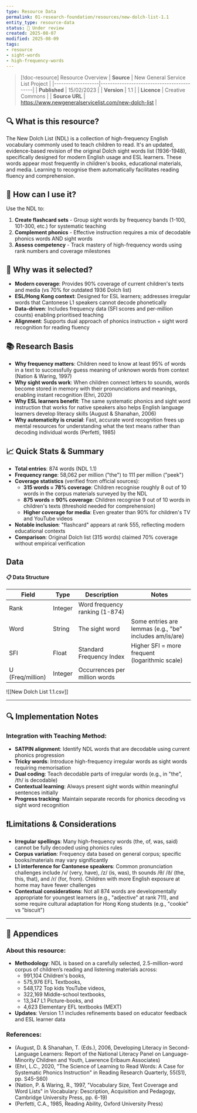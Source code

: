 ```yaml
---
type: Resource Data
permalink: 01-research-foundation/resources/new-dolch-list-1.1
entity_type: resource-data
status: 🚧 Under review
created: 2025-08-07
modified: 2025-08-09
tags:
- resource
- sight-words
- high-frequency-words
---
```


> [!doc-resource] Resource Overview
> | **Source**        | New General Service List Project          |
> |-------------------|-------------------------------------------|
> | **Published**     | 15/02/2023                               |
> | **Version**        | 1.1                                       |
> | **Licence**        | Creative Commons                                      |
> | **Source URL**       | https://www.newgeneralservicelist.com/new-dolch-list                            |


## 🔍 What is this resource?
The New Dolch List (NDL) is a collection of high-frequency English vocabulary commonly used to teach children to read. It's an updated, evidence-based revision of the original Dolch sight words list (1936-1948), specifically designed for modern English usage and ESL learners. These words appear most frequently in children's books, educational materials, and media. Learning to recognise them automatically facilitates reading fluency and comprehension.


## 🎨 How can I use it?
Use the NDL to:
1. **Create flashcard sets** - Group sight words by frequency bands (1-100, 101-300, etc.) for systematic teaching
2. **Complement phonics** - Effective instruction requires a mix of decodable phonics words AND sight words
3. **Assess competency** - Track mastery of high-frequency words using rank numbers and coverage milestones


## 🎯 Why was it selected?
- **Modern coverage**: Provides 90% coverage of current children's texts and media (vs 70% for outdated 1936 Dolch list)
- **ESL/Hong Kong context**: Designed for ESL learners; addresses irregular words that Cantonese L1 speakers cannot decode phonetically
- **Data-driven**: Includes frequency data (SFI scores and per-million counts) enabling prioritised teaching
- **Alignment**: Supports dual approach of phonics instruction + sight word recognition for reading fluency


## 📚 Research Basis
- **Why frequency matters**: Children need to know at least 95% of words in a text to successfully guess meaning of unknown words from context (Nation & Waring, 1997)
- **Why sight words work**: When children connect letters to sounds, words become stored in memory with their pronunciations and meanings, enabling instant recognition (Ehri, 2020)
- **Why ESL learners benefit**: The same systematic phonics and sight word instruction that works for native speakers also helps English language learners develop literacy skills (August & Shanahan, 2006)
- **Why automaticity is crucial**: Fast, accurate word recognition frees up mental resources for understanding what the text means rather than decoding individual words (Perfetti, 1985)


## 📈 Quick Stats & Summary
- **Total entries**: 874 words (NDL 1.1)
- **Frequency range**: 58,062 per million ("the") to 111 per million ("peek")
- **Coverage statistics** (verified from official sources):
  - **315 words = 78% coverage**: Children recognise roughly 8 out of 10 words in the corpus materials surveyed by the NDL
  - **875 words = 90% coverage**: Children recognise 9 out of 10 words in children's texts (threshold needed for comprehension)
  - **Higher coverage for media**: Even greater than 90% for children's TV and YouTube videos
- **Notable inclusion**: "flashcard" appears at rank 555, reflecting modern educational contexts
- **Comparison**: Original Dolch list (315 words) claimed 70% coverage without empirical verification



## Data

#### 📋 Data Structure
| Field            | Type    | Description                    | Notes                                                   |
| ---------------- | ------- | ------------------------------ | ------------------------------------------------------- |
| Rank             | Integer | Word frequency ranking (1-874) |                              |
| Word             | String  | The sight word                 | Some entries are lemmas (e.g., "be" includes am/is/are) |
| SFI              | Float   | Standard Frequency Index       | Higher SFI = more frequent (logarithmic scale)          |
| U (Freq/million) | Integer | Occurrences per million words  |                   |

![[New Dolch List 1.1.csv]]

---

## 🔍 Implementation Notes

### Integration with Teaching Method:
- **SATPIN alignment**: Identify NDL words that are decodable using current phonics progression
- **Tricky words**: Introduce high-frequency irregular words as sight words requiring memorisation
- **Dual coding**: Teach decodable parts of irregular words (e.g., in "the", /th/ is decodable)
- **Contextual learning**: Always present sight words within meaningful sentences initially
- **Progress tracking**: Maintain separate records for phonics decoding vs sight word recognition

## ❗Limitations & Considerations
- **Irregular spellings**: Many high-frequency words (the, of, was, said) cannot be fully decoded using phonics rules
- **Corpus variation**: Frequency data based on general corpus; specific books/materials may vary significantly
- **L1 interference for Cantonese speakers**: Common pronunciation challenges include /v/ (very, have), /z/ (is, was), th sounds /θ/ /ð/ (the, this, that), and /r/ (for, from). Children with more English exposure at home may have fewer challenges
- **Contextual considerations**: Not all 874 words are developmentally appropriate for youngest learners (e.g., "adjective" at rank 711), and some require cultural adaptation for Hong Kong students (e.g., "cookie" vs "biscuit")


---

## 📝 Appendices

### About this resource:
- **Methodology**: NDL is based on a carefully selected, 2.5-million-word corpus of children’s reading and listening materials across:
	- 991,104 Children's books,
	- 575,976 EFL Textbooks,
	- 548,172 Top kids YouTube videos,
	- 322,169 Middle-school textbooks,
	- 13,347 L1 Picture-books, and
	- 4,623 Elementary EFL textbooks (MEXT)
- **Updates**: Version 1.1 includes refinements based on educator feedback and ESL learner data

### References:
- (August, D. & Shanahan, T. (Eds.), 2006, Developing Literacy in Second-Language Learners: Report of the National Literacy Panel on Language-Minority Children and Youth, Lawrence Erlbaum Associates)
- (Ehri, L.C., 2020, "The Science of Learning to Read Words: A Case for Systematic Phonics Instruction" in Reading Research Quarterly, 55(S1), pp. S45-S60)
- (Nation, P. & Waring, R., 1997, "Vocabulary Size, Text Coverage and Word Lists" in Vocabulary: Description, Acquisition and Pedagogy, Cambridge University Press, pp. 6-19)
- (Perfetti, C.A., 1985, Reading Ability, Oxford University Press)